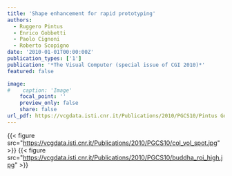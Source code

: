 ```yaml
---
title: 'Shape enhancement for rapid prototyping'
authors:
  - Ruggero Pintus
  - Enrico Gobbetti
  - Paolo Cignoni
  - Roberto Scopigno
date: '2010-01-01T00:00:00Z'
publication_types: ['1']
publication: '*The Visual Computer (special issue of CGI 2010)*'
featured: false

image:
#    caption: 'Image'
    focal_point: ''
    preview_only: false
    share: false
url_pdf: https://vcgdata.isti.cnr.it/Publications/2010/PGCS10/Pintus Gobbetti Cignoni Scoping - Shape Enhancement for Rapid Prototyping - TVC 2010.pdf
---
```

{{< figure src="https://vcgdata.isti.cnr.it/Publications/2010/PGCS10/col_vol_spot.jpg" >}}
{{< figure src="https://vcgdata.isti.cnr.it/Publications/2010/PGCS10/buddha_roi_high.jpg" >}}
